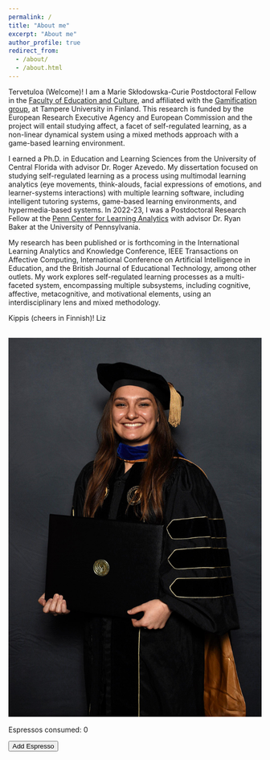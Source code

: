 ```yaml
---
permalink: /
title: "About me"
excerpt: "About me"
author_profile: true
redirect_from: 
  - /about/
  - /about.html
---
```


Tervetuloa (Welcome)! I am a Marie Skłodowska-Curie Postdoctoral Fellow in the [Faculty of Education and Culture](https://www.tuni.fi/en/about-us/faculty-education-and-culture), and affiliated with the [Gamification group](https://webpages.tuni.fi/gamification/), at Tampere University in Finland. This research is funded by the European Research Executive Agency and European Commission and the project will entail studying affect, a facet of self-regulated learning, as a non-linear dynamical system using a mixed methods approach with a game-based learning environment.

I earned a Ph.D. in Education and Learning Sciences from the University of Central Florida with advisor Dr. Roger Azevedo. My dissertation focused on studying self-regulated learning as a process using multimodal learning analytics (eye movements, think-alouds, facial expressions of emotions, and learner-systems interactions) with multiple learning software, including intelligent tutoring systems, game-based learning environments, and hypermedia-based systems. In 2022-23, I was a Postdoctoral Research Fellow at the [Penn Center for Learning Analytics](https://learninganalytics.upenn.edu/index.html) with advisor Dr. Ryan Baker at the University of Pennsylvania.

My research has been published or is forthcoming in the International Learning Analytics and Knowledge Conference, IEEE Transactions on Affective Computing, International Conference on Artificial Intelligence in Education, and the British Journal of Educational Technology, among other outlets. My work explores self-regulated learning processes as a multi-faceted system, encompassing multiple subsystems, including cognitive, affective, metacognitive, and motivational elements, using an interdisciplinary lens and mixed methodology. 

Kippis (cheers in Finnish)!
Liz


<br/><img src='/images/IMG_9280.JPG'>


<p id="espresso-counter">Espressos consumed: 0</p>
<button onclick="updateEspressoCount()">Add Espresso</button>

<script>
  // Initialize the espresso count
  let espressoCount = 0;

  // Function to update the count and display it
  function updateEspressoCount() {
    espressoCount++;
    document.getElementById('espresso-counter').textContent = `Espressos consumed: ${espressoCount}`;
  }
</script>
